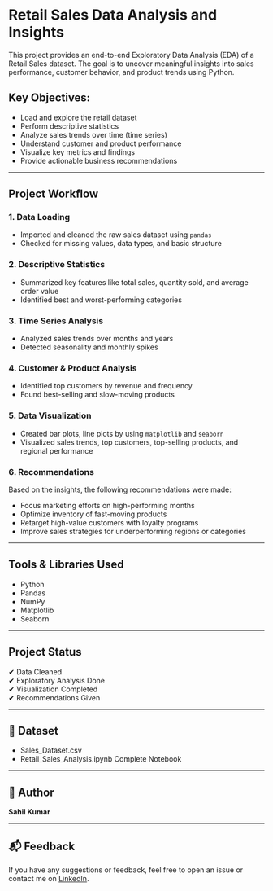 # Retail Sales Data Analysis and Insights

This project provides an end-to-end Exploratory Data Analysis (EDA) of a Retail Sales dataset. The goal is to uncover meaningful insights into sales performance, customer behavior, and product trends using Python.

##  Key Objectives:
- Load and explore the retail dataset
- Perform descriptive statistics
- Analyze sales trends over time (time series)
- Understand customer and product performance
- Visualize key metrics and findings
- Provide actionable business recommendations

---

##  Project Workflow

### 1. Data Loading
- Imported and cleaned the raw sales dataset using `pandas`
- Checked for missing values, data types, and basic structure

### 2. Descriptive Statistics
- Summarized key features like total sales, quantity sold, and average order value
- Identified best and worst-performing categories

### 3. Time Series Analysis
- Analyzed sales trends over months and years
- Detected seasonality and monthly spikes

### 4. Customer & Product Analysis
- Identified top customers by revenue and frequency
- Found best-selling and slow-moving products

### 5. Data Visualization 
- Created bar plots, line plots  by using `matplotlib` and `seaborn`
- Visualized sales trends, top customers, top-selling products, and regional performance

### 6. Recommendations
Based on the insights, the following recommendations were made:
- Focus marketing efforts on high-performing months
- Optimize inventory of fast-moving products
- Retarget high-value customers with loyalty programs
- Improve sales strategies for underperforming regions or categories

---

## Tools & Libraries Used
- Python
- Pandas
- NumPy
- Matplotlib
- Seaborn

---

## Project Status
✔ Data Cleaned  
✔ Exploratory Analysis Done  
✔ Visualization Completed  
✔ Recommendations Given  


---

## 📁 Dataset
* Sales_Dataset.csv
* Retail_Sales_Analysis.ipynb Complete Notebook
---

## 📌 Author
**Sahil Kumar**

---

## 📬 Feedback
If you have any suggestions or feedback, feel free to open an issue or contact me on [LinkedIn](www.linkedin.com/in/sahil-kumar-848392259/).
